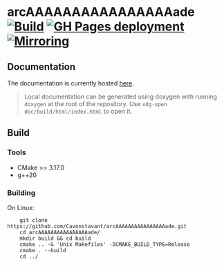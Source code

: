 # arcAAAAAAAAAAAAAAAAade [![Build](https://github.com/Cavonstavant/arcAAAAAAAAAAAAAAAAade/actions/workflows/cmake.yml/badge.svg)](https://github.com/Cavonstavant/arcAAAAAAAAAAAAAAAAade/actions/workflows/cmake.yml) [![GH Pages deployment](https://github.com/Cavonstavant/arcAAAAAAAAAAAAAAAAade/actions/workflows/doc_build.yml/badge.svg)](https://github.com/Cavonstavant/arcAAAAAAAAAAAAAAAAade/actions/workflows/doc_build.yml) [![Mirroring](https://github.com/Cavonstavant/arcAAAAAAAAAAAAAAAAade/actions/workflows/mirroring.yml/badge.svg)](https://github.com/Cavonstavant/arcAAAAAAAAAAAAAAAAade/actions/workflows/mirroring.yml)

## Documentation
The documentation is currently hosted [here](https://cavonstavant.github.io/arcAAAAAAAAAAAAAAAAade/index.html).
> Local documentation can be generated using doxygen with running `doxygen` at the root of the repository. Use `xdg-open doc/build/html/index.html` to open it.

## Build
### Tools
*    CMake >= 3.17.0
*    g++20
### Building
On Linux:
```bash=
    git clone https://github.com/Cavonstavant/arcAAAAAAAAAAAAAAAAade.git
    cd arcAAAAAAAAAAAAAAAAade/
    mkdir build && cd build
    cmake .. -G 'Unix Makefiles' -DCMAKE_BUILD_TYPE=Release
    cmake . --build
    cd ../
```
